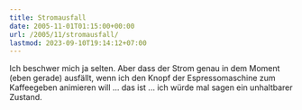 ```yaml
---
title: Stromausfall
date: 2005-11-01T01:15:00+00:00
url: /2005/11/stromausfall/
lastmod: 2023-09-10T19:14:12+07:00
---
```

Ich beschwer mich ja selten. Aber dass der Strom genau in dem Moment (eben gerade) ausfällt, wenn ich den Knopf der Espressomaschine zum Kaffeegeben animieren will ... das ist ... ich würde mal sagen ein unhaltbarer Zustand.

